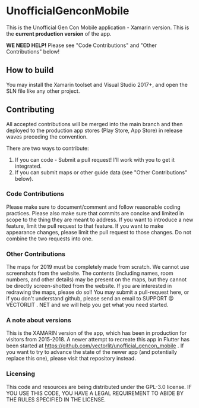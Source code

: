 # UnofficialGenconMobile
This is the Unofficial Gen Con Mobile application - Xamarin version. This is the **current production version** of the app.

**WE NEED HELP!** Please see "Code Contributions" and "Other Contributions" below!

## How to build
You may install the Xamarin toolset and Visual Studio 2017+, and open the SLN file like any other project.

## Contributing
All accepted contributions will be merged into the main branch and then deployed to the production app stores (Play Store, App Store) in release waves preceding the convention.

There are two ways to contribute:
1. If you can code - Submit a pull request! I'll work with you to get it integrated.
2. If you can submit maps or other guide data (see "Other Contributions" below).

### Code Contributions
Please make sure to document/comment and follow reasonable coding practices. Please also make sure that commits are concise and limited in scope to the thing they are meant to address. If you want to introduce a new feature, limit the pull request to that feature. If you want to make appearance changes, please limit the pull request to those changes. Do not combine the two requests into one.

### Other Contributions
The maps for 2019 must be completely made from scratch. We cannot use screenshots from the website. The contents (including names, room numbers, and other details) may be present on the maps, but they cannot be directly screen-shotted from the website. If you are interested in redrawing the maps, please do so!! You may submit a pull-request here, or if you don't understand github, please send an email to SUPPORT @ VECTORLIT . NET and we will help you get what you need started.

### A note about versions
This is the XAMARIN version of the app, which has been in production for visitors from 2015-2018. A newer attempt to recreate this app in Flutter has been started at https://github.com/vectorlit/unofficial_gencon_mobile . If you want to try to advance the state of the newer app (and potentially replace this one), please visit that repository instead.

### Licensing
This code and resources are being distributed under the GPL-3.0 license. IF YOU USE THIS CODE, YOU HAVE A LEGAL REQUIREMENT TO ABIDE BY THE RULES SPECIFIED IN THE LICENSE.

